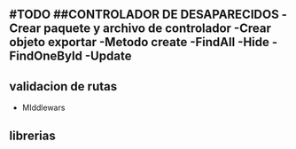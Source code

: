 #TODO
##CONTROLADOR DE DESAPARECIDOS
-Crear paquete y archivo de controlador
-Crear objeto exportar
-Metodo create
-FindAll
   -Hide
-FindOneById
-Update
-



## validacion de rutas
- MIddlewars

## librerias
